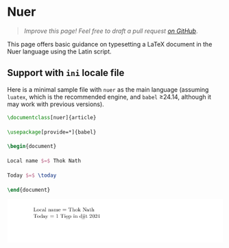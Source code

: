 # Nuer

<blockquote>
  <p><em>Improve this page! Feel free to draft a pull request <a href="https://github.com/latex3/babel/tree/docs/docs">on GitHub</a></em>.</p>
</blockquote>

This page offers basic guidance on typesetting a LaTeX document in the
Nuer language using the Latin script.

## Support with `ini` locale file

Here is a minimal sample file with `nuer` as the main language
(assuming `luatex`, which is the recommended engine, and `babel` ≥24.14,
although it may work with previous versions).

```tex
\documentclass[nuer]{article}

\usepackage[provide=*]{babel}

\begin{document}

Local name $=$ Thok Nath

Today $=$ \today

\end{document}
```

![](../media/locale-nuer.png)